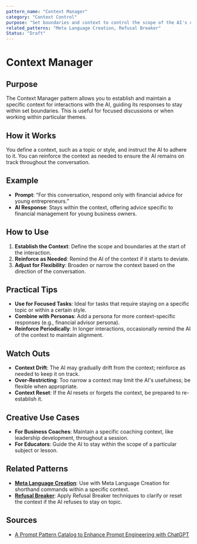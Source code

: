 ```yaml
---
pattern_name: "Context Manager"
category: "Context Control"
purpose: "Set boundaries and context to control the scope of the AI's output."
related_patterns: "Meta Language Creation, Refusal Breaker"
Status: "Draft"
---
```


# Context Manager

## Purpose
The Context Manager pattern allows you to establish and maintain a specific context for interactions with the AI, guiding its responses to stay within set boundaries. This is useful for focused discussions or when working within particular themes.

## How it Works
You define a context, such as a topic or style, and instruct the AI to adhere to it. You can reinforce the context as needed to ensure the AI remains on track throughout the conversation.

## Example
- **Prompt**: “For this conversation, respond only with financial advice for young entrepreneurs.”
- **AI Response**: Stays within the context, offering advice specific to financial management for young business owners.

## How to Use
1. **Establish the Context**: Define the scope and boundaries at the start of the interaction.
2. **Reinforce as Needed**: Remind the AI of the context if it starts to deviate.
3. **Adjust for Flexibility**: Broaden or narrow the context based on the direction of the conversation.

## Practical Tips
- **Use for Focused Tasks**: Ideal for tasks that require staying on a specific topic or within a certain style.
- **Combine with Personas**: Add a persona for more context-specific responses (e.g., financial advisor persona).
- **Reinforce Periodically**: In longer interactions, occasionally remind the AI of the context to maintain alignment.

## Watch Outs
- **Context Drift**: The AI may gradually drift from the context; reinforce as needed to keep it on track.
- **Over-Restricting**: Too narrow a context may limit the AI's usefulness; be flexible when appropriate.
- **Context Reset**: If the AI resets or forgets the context, be prepared to re-establish it.

## Creative Use Cases
- **For Business Coaches**: Maintain a specific coaching context, like leadership development, throughout a session.
- **For Educators**: Guide the AI to stay within the scope of a particular subject or lesson.

## Related Patterns
- **[Meta Language Creation](meta-language-creation.md)**: Use with Meta Language Creation for shorthand commands within a specific context.
- **[Refusal Breaker](refusal-breaker.md)**: Apply Refusal Breaker techniques to clarify or reset the context if the AI refuses to stay on topic.

## Sources
- [A Prompt Pattern Catalog to Enhance Prompt Engineering with ChatGPT](https://arxiv.org/pdf/2302.11382)